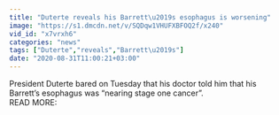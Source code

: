 ```yaml
---
title: "Duterte reveals his Barrett\u2019s esophagus is worsening"
image: "https://s1.dmcdn.net/v/SQDqw1VHUFXBFOQ2f/x240"
vid_id: "x7vrxh6"
categories: "news"
tags: ["Duterte","reveals","Barrett\u2019s"]
date: "2020-08-31T11:00:21+03:00"
---
```

President Duterte bared on Tuesday that his doctor told him that his Barrett’s esophagus was “nearing stage one cancer”.  <br>READ MORE: 
